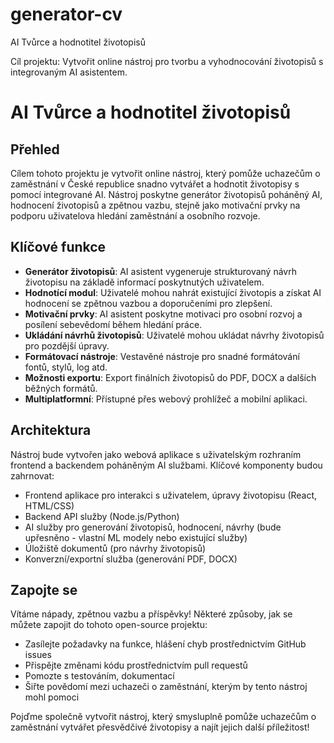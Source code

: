 # generator-cv

AI Tvůrce a hodnotitel životopisů 

Cíl projektu: Vytvořit online nástroj pro tvorbu a vyhodnocování životopisů s integrovaným AI asistentem.

# AI Tvůrce a hodnotitel životopisů 

## Přehled
Cílem tohoto projektu je vytvořit online nástroj, který pomůže uchazečům o zaměstnání v České republice snadno vytvářet a hodnotit životopisy s pomocí integrované AI. Nástroj poskytne generátor životopisů poháněný AI, hodnocení životopisů a zpětnou vazbu, stejně jako motivační prvky na podporu uživatelova hledání zaměstnání a osobního rozvoje.

## Klíčové funkce
- **Generátor životopisů**: AI asistent vygeneruje strukturovaný návrh životopisu na základě informací poskytnutých uživatelem.
- **Hodnotící modul**: Uživatelé mohou nahrát existující životopis a získat AI hodnocení se zpětnou vazbou a doporučeními pro zlepšení. 
- **Motivační prvky**: AI asistent poskytne motivaci pro osobní rozvoj a posílení sebevědomí během hledání práce.
- **Ukládání návrhů životopisů**: Uživatelé mohou ukládat návrhy životopisů pro pozdější úpravy.
- **Formátovací nástroje**: Vestavěné nástroje pro snadné formátování fontů, stylů, log atd.
- **Možnosti exportu**: Export finálních životopisů do PDF, DOCX a dalších běžných formátů.
- **Multiplatformní**: Přístupné přes webový prohlížeč a mobilní aplikaci.

## Architektura
Nástroj bude vytvořen jako webová aplikace s uživatelským rozhraním frontend a backendem poháněným AI službami. Klíčové komponenty budou zahrnovat:

- Frontend aplikace pro interakci s uživatelem, úpravy životopisu (React, HTML/CSS)  
- Backend API služby (Node.js/Python)
- AI služby pro generování životopisů, hodnocení, návrhy (bude upřesněno - vlastní ML modely nebo existující služby)
- Úložiště dokumentů (pro návrhy životopisů)  
- Konverzní/exportní služba (generování PDF, DOCX)


## Zapojte se  
Vítáme nápady, zpětnou vazbu a příspěvky! Některé způsoby, jak se můžete zapojit do tohoto open-source projektu:
- Zasílejte požadavky na funkce, hlášení chyb prostřednictvím GitHub issues
- Přispějte změnami kódu prostřednictvím pull requestů 
- Pomozte s testováním, dokumentací
- Šiřte povědomí mezi uchazeči o zaměstnání, kterým by tento nástroj mohl pomoci

Pojďme společně vytvořit nástroj, který smysluplně pomůže uchazečům o zaměstnání vytvářet přesvědčivé životopisy a najít jejich další příležitost!
